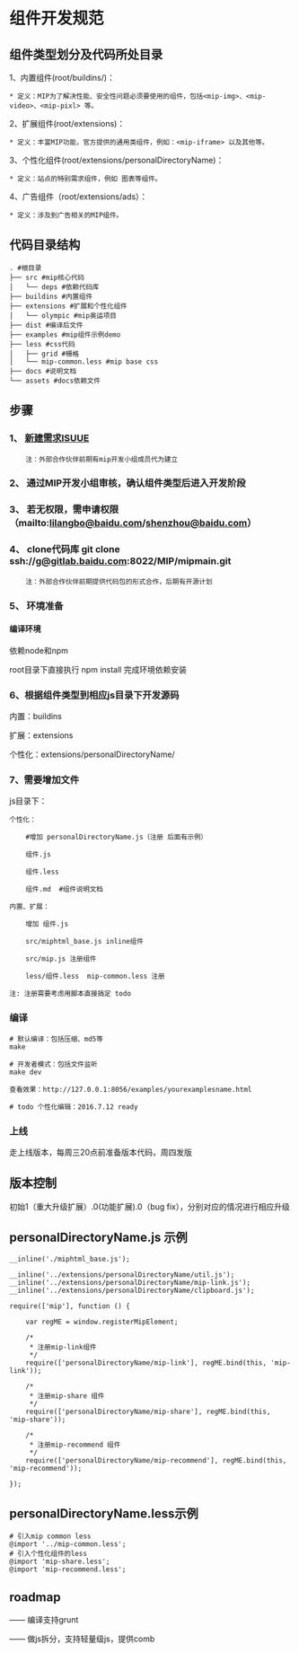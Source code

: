 # 组件开发规范

## 组件类型划分及代码所处目录

1、内置组件(root/buildins/)：
	
	* 定义：MIP为了解决性能、安全性问题必须要使用的组件，包括<mip-img>、<mip-video>、<mip-pixl> 等。

2、扩展组件(root/extensions)：
	
	* 定义：丰富MIP功能，官方提供的通用类组件，例如：<mip-iframe> 以及其他等。

3、个性化组件(root/extensions/personalDirectoryName)：

	* 定义：站点的特别需求组件，例如 图表等组件。

4、广告组件（root/extensions/ads）：

	* 定义：涉及到广告相关的MIP组件。

## 代码目录结构
```
. #根目录
├── src #mip核心代码
│   └── deps #依赖代码库
├── buildins #内置组件
├── extensions #扩展和个性化组件
│   └── olympic #mip奥运项目
├── dist #编译后文件
├── examples #mip组件示例demo
├── less #css代码
│   ├── grid #栅格
│   └── mip-common.less #mip base css
├── docs #说明文档
└── assets #docs依赖文件
```

## 步骤

### 1、 [新建需求ISUUE](http://gitlab.baidu.com/MIP/mipmain/issues)

        注：外部合作伙伴前期有mip开发小组成员代为建立

### 2、 通过MIP开发小组审核，确认组件类型后进入开发阶段

### 3、 若无权限，需申请权限（mailto:lilangbo@baidu.com/shenzhou@baidu.com）

### 4、 clone代码库 git clone ssh://g@gitlab.baidu.com:8022/MIP/mipmain.git 
        
        注：外部合作伙伴前期提供代码包的形式合作，后期有开源计划

### 5、 环境准备

#### 编译环境

依赖node和npm

root目录下直接执行 npm install 完成环境依赖安装


### 6、根据组件类型到相应js目录下开发源码

内置：buildins

扩展：extensions

个性化：extensions/personalDirectoryName/
    
### 7、需要增加文件

js目录下：
    
    个性化： 
        
        #增加 personalDirectoryName.js（注册 后面有示例）

        组件.js 

        组件.less  

        组件.md  #组件说明文档

    内置、扩展：

        增加 组件.js  

        src/miphtml_base.js inline组件  

        src/mip.js 注册组件

        less/组件.less  mip-common.less 注册

    注: 注册需要考虑用脚本直接搞定 todo



### 编译

```
# 默认编译：包括压缩、md5等
make

# 开发者模式：包括文件监听
make dev

查看效果：http://127.0.0.1:8056/examples/yourexamplesname.html

# todo 个性化编辑：2016.7.12 ready
```

### 上线

走上线版本，每周三20点前准备版本代码，周四发版

## 版本控制

初始1（重大升级扩展）.0(功能扩展).0（bug fix），分别对应的情况进行相应升级



## personalDirectoryName.js 示例

```
__inline('./miphtml_base.js');

__inline('../extensions/personalDirectoryName/util.js');
__inline('../extensions/personalDirectoryName/mip-link.js');
__inline('../extensions/personalDirectoryName/clipboard.js');

require(['mip'], function () {

    var regME = window.registerMipElement;

    /*
     * 注册mip-link组件
     */
    require(['personalDirectoryName/mip-link'], regME.bind(this, 'mip-link'));

    /*
     * 注册mip-share 组件
     */
    require(['personalDirectoryName/mip-share'], regME.bind(this, 'mip-share'));

    /*
     * 注册mip-recommend 组件
     */
    require(['personalDirectoryName/mip-recommend'], regME.bind(this, 'mip-recommend'));

});
```

## personalDirectoryName.less示例

```
# 引入mip common less
@import '../mip-common.less'; 
# 引入个性化组件的less
@import 'mip-share.less';
@import 'mip-recommend.less';
```

## roadmap

—— 编译支持grunt

—— 做js拆分，支持轻量级js，提供comb